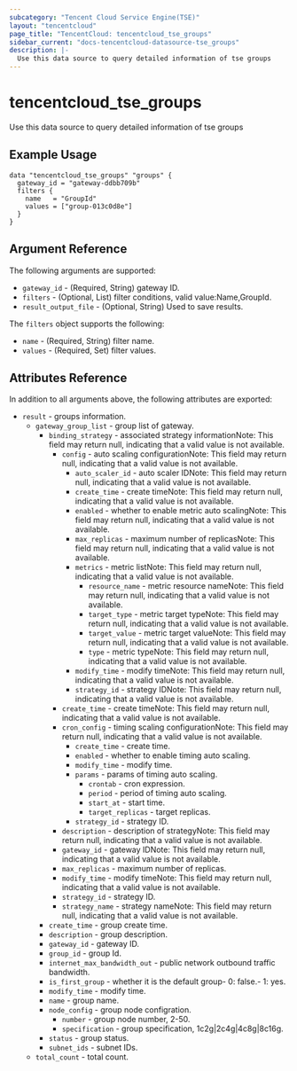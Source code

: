```yaml
---
subcategory: "Tencent Cloud Service Engine(TSE)"
layout: "tencentcloud"
page_title: "TencentCloud: tencentcloud_tse_groups"
sidebar_current: "docs-tencentcloud-datasource-tse_groups"
description: |-
  Use this data source to query detailed information of tse groups
---
```


# tencentcloud_tse_groups

Use this data source to query detailed information of tse groups

## Example Usage

```hcl
data "tencentcloud_tse_groups" "groups" {
  gateway_id = "gateway-ddbb709b"
  filters {
    name   = "GroupId"
    values = ["group-013c0d8e"]
  }
}
```

## Argument Reference

The following arguments are supported:

* `gateway_id` - (Required, String) gateway ID.
* `filters` - (Optional, List) filter conditions, valid value:Name,GroupId.
* `result_output_file` - (Optional, String) Used to save results.

The `filters` object supports the following:

* `name` - (Required, String) filter name.
* `values` - (Required, Set) filter values.

## Attributes Reference

In addition to all arguments above, the following attributes are exported:

* `result` - groups information.
  * `gateway_group_list` - group list of gateway.
    * `binding_strategy` - associated strategy informationNote: This field may return null, indicating that a valid value is not available.
      * `config` - auto scaling configurationNote: This field may return null, indicating that a valid value is not available.
        * `auto_scaler_id` - auto scaler IDNote: This field may return null, indicating that a valid value is not available.
        * `create_time` - create timeNote: This field may return null, indicating that a valid value is not available.
        * `enabled` - whether to enable metric auto scalingNote: This field may return null, indicating that a valid value is not available.
        * `max_replicas` - maximum number of replicasNote: This field may return null, indicating that a valid value is not available.
        * `metrics` - metric listNote: This field may return null, indicating that a valid value is not available.
          * `resource_name` - metric resource nameNote: This field may return null, indicating that a valid value is not available.
          * `target_type` - metric target typeNote: This field may return null, indicating that a valid value is not available.
          * `target_value` - metric target valueNote: This field may return null, indicating that a valid value is not available.
          * `type` - metric typeNote: This field may return null, indicating that a valid value is not available.
        * `modify_time` - modify timeNote: This field may return null, indicating that a valid value is not available.
        * `strategy_id` - strategy IDNote: This field may return null, indicating that a valid value is not available.
      * `create_time` - create timeNote: This field may return null, indicating that a valid value is not available.
      * `cron_config` - timing scaling configurationNote: This field may return null, indicating that a valid value is not available.
        * `create_time` - create time.
        * `enabled` - whether to enable timing auto scaling.
        * `modify_time` - modify time.
        * `params` - params of timing auto scaling.
          * `crontab` - cron expression.
          * `period` - period of timing auto scaling.
          * `start_at` - start time.
          * `target_replicas` - target replicas.
        * `strategy_id` - strategy ID.
      * `description` - description of strategyNote: This field may return null, indicating that a valid value is not available.
      * `gateway_id` - gateway IDNote: This field may return null, indicating that a valid value is not available.
      * `max_replicas` - maximum number of replicas.
      * `modify_time` - modify timeNote: This field may return null, indicating that a valid value is not available.
      * `strategy_id` - strategy ID.
      * `strategy_name` - strategy nameNote: This field may return null, indicating that a valid value is not available.
    * `create_time` - group create time.
    * `description` - group description.
    * `gateway_id` - gateway ID.
    * `group_id` - group Id.
    * `internet_max_bandwidth_out` - public network outbound traffic bandwidth.
    * `is_first_group` - whether it is the default group- 0: false.- 1: yes.
    * `modify_time` - modify time.
    * `name` - group name.
    * `node_config` - group node configration.
      * `number` - group node number, 2-50.
      * `specification` - group specification, 1c2g|2c4g|4c8g|8c16g.
    * `status` - group status.
    * `subnet_ids` - subnet IDs.
  * `total_count` - total count.


